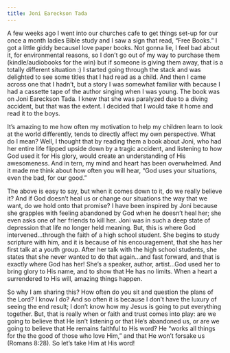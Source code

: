 ```yaml
---
title: Joni Eareckson Tada
---
```


A few weeks ago I went into our churches cafe to get things set-up for our once a month ladies Bible study and I saw a sign that read, “Free Books.” I got a little giddy becauseI love paper books. Not gonna lie, I feel bad about it, for environmental reasons, so I don’t go out of my way to purchase them (kindle/audiobooks for the win) but if someone is giving them away, that is a totally different situation :) I started going through the stack and was delighted to see some titles that I had read as a child. And then I came across one that I hadn’t, but a story I was somewhat familiar with because I had a cassette tape of the author singing when I was young. The book was on Joni Eareckson Tada. I knew that she was paralyzed due to a diving accident, but that was the extent. I decided that I would take it home and read it to the boys.

It’s amazing to me how often my motivation to help my children learn to look at the world differently, tends to directly affect my own perspective. What do I mean? Well, I thought that by reading them a book about Joni, who had her entire life flipped upside down by a tragic accident, and listening to how God used it for His glory, would create an understanding of His awesomeness. And in tern, my mind and heart has been overwhelmed. And it made me think about how often you will hear, “God uses your situations, even the bad, for our good.”

The above is easy to say, but when it comes down to it, do we really believe it? And if God doesn’t heal us or change our situations the way that we want, do we hold onto that promise? I have been inspired by Joni because she grapples with feeling abandoned by God when he doesn’t heal her; she even asks one of her friends to kill her. Joni was in such a deep state of depression that life no longer held meaning. But, this is where God intervened…through the faith of a high school student. She begins to study scripture with him, and it is because of his encouragement, that she has her first talk at a youth group. After her talk with the high school students, she states that she never wanted to do that again…and fast forward, and that is exactly where God has her! She’s a speaker, author, artist…God used her to bring glory to His name, and to show that He has no limits. When a heart a surrendered to His will, amazing things happen.

So why I am sharing this? How often do you sit and question the plans of the Lord? I know I do? And so often it is because I don’t have the luxury of seeing the end result; I don’t know how my Jesus is going to put everything together. But, that is really when or faith and trust comes into play: are we going to believe that He isn’t listening or that He’s abandoned us, or are we going to believe that He remains faithful to His word? He “works all things for the the good of those who love Him,” and that He won’t forsake us (Romans 8:28). So let’s take Him at His word!